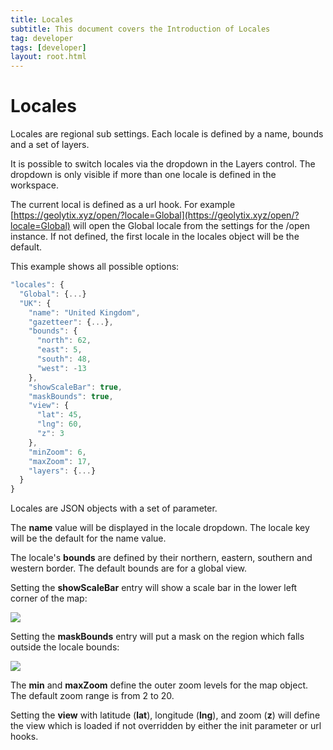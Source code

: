 ```yaml
---
title: Locales
subtitle: This document covers the Introduction of Locales
tag: developer
tags: [developer]
layout: root.html
---
```


# Locales

Locales are regional sub settings. Each locale is defined by a name, bounds and a set of layers.

It is possible to switch locales via the dropdown in the Layers control. The dropdown is only visible if more than one locale is defined in the workspace.

The current local is defined as a url hook. For example [https://geolytix.xyz/open/?locale=Global](https://geolytix.xyz/open/?locale=Global) will open the Global locale from the settings for the /open instance. If not defined, the first locale in the locales object will be the default.

This example shows all possible options:

```javascript
"locales": {
  "Global": {...}
  "UK": {
    "name": "United Kingdom",
    "gazetteer": {...},
    "bounds": {
      "north": 62,
      "east": 5,
      "south": 48,
      "west": -13
    },
    "showScaleBar": true,
    "maskBounds": true,
    "view": {
      "lat": 45,
      "lng": 60,
      "z": 3
    },
    "minZoom": 6,
    "maxZoom": 17,
    "layers": {...}
  }
}
```

Locales are JSON objects with a set of parameter.

The **name** value will be displayed in the locale dropdown. The locale key will be the default for the name value.

The locale's **bounds** are defined by their northern, eastern, southern and western border. The default bounds are for a global view.

Setting the **showScaleBar** entry will show a scale bar in the lower left corner of the map:

![](../../../assets/img/locales_1.png)

Setting the **maskBounds** entry will put a mask on the region which falls outside the locale bounds:

![](../../../assets/img/locales_1.png)

The **min** and **maxZoom** define the outer zoom levels for the map object. The default zoom range is from 2 to 20.

Setting the **view** with latitude \(**lat**\), longitude \(**lng**\), and zoom \(**z**\) will define the view which is loaded if not overridden by either the init parameter or url hooks.


